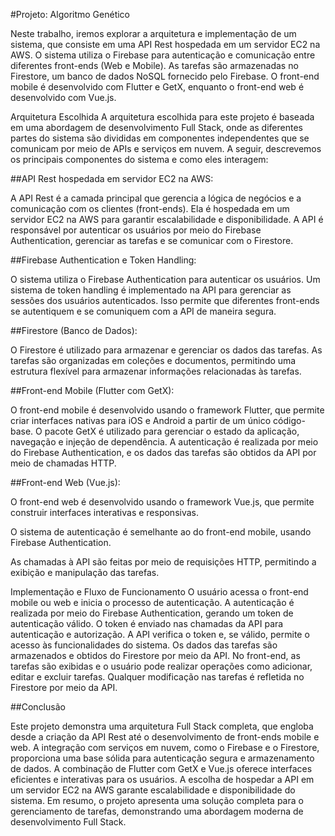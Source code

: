 #Projeto: Algoritmo Genético

Neste trabalho, iremos explorar a arquitetura e implementação de um sistema, que consiste em uma API Rest hospedada em um servidor EC2 na AWS. O sistema utiliza o Firebase para autenticação e comunicação entre diferentes front-ends (Web e Mobile). As tarefas são armazenadas no Firestore, um banco de dados NoSQL fornecido pelo Firebase. O front-end mobile é desenvolvido com Flutter e GetX, enquanto o front-end web é desenvolvido com Vue.js.

Arquitetura Escolhida
A arquitetura escolhida para este projeto é baseada em uma abordagem de desenvolvimento Full Stack, onde as diferentes partes do sistema são divididas em componentes independentes que se comunicam por meio de APIs e serviços em nuvem. A seguir, descrevemos os principais componentes do sistema e como eles interagem:



##API Rest hospedada em servidor EC2 na AWS:

A API Rest é a camada principal que gerencia a lógica de negócios e a comunicação com os clientes (front-ends).
Ela é hospedada em um servidor EC2 na AWS para garantir escalabilidade e disponibilidade.
A API é responsável por autenticar os usuários por meio do Firebase Authentication, gerenciar as tarefas e se comunicar com o Firestore.

##Firebase Authentication e Token Handling:

O sistema utiliza o Firebase Authentication para autenticar os usuários.
Um sistema de token handling é implementado na API para gerenciar as sessões dos usuários autenticados.
Isso permite que diferentes front-ends se autentiquem e se comuniquem com a API de maneira segura.

##Firestore (Banco de Dados):

O Firestore é utilizado para armazenar e gerenciar os dados das tarefas.
As tarefas são organizadas em coleções e documentos, permitindo uma estrutura flexível para armazenar informações relacionadas às tarefas.

##Front-end Mobile (Flutter com GetX):

O front-end mobile é desenvolvido usando o framework Flutter, que permite criar interfaces nativas para iOS e Android a partir de um único código-base.
O pacote GetX é utilizado para gerenciar o estado da aplicação, navegação e injeção de dependência.
A autenticação é realizada por meio do Firebase Authentication, e os dados das tarefas são obtidos da API por meio de chamadas HTTP.

##Front-end Web (Vue.js):

O front-end web é desenvolvido usando o framework Vue.js, que permite construir interfaces interativas e responsivas.

O sistema de autenticação é semelhante ao do front-end mobile, usando Firebase Authentication.

As chamadas à API são feitas por meio de requisições HTTP, permitindo a exibição e manipulação das tarefas.

Implementação e Fluxo de Funcionamento
O usuário acessa o front-end mobile ou web e inicia o processo de autenticação.
A autenticação é realizada por meio do Firebase Authentication, gerando um token de autenticação válido.
O token é enviado nas chamadas da API para autenticação e autorização.
A API verifica o token e, se válido, permite o acesso às funcionalidades do sistema.
Os dados das tarefas são armazenados e obtidos do Firestore por meio da API.
No front-end, as tarefas são exibidas e o usuário pode realizar operações como adicionar, editar e excluir tarefas.
Qualquer modificação nas tarefas é refletida no Firestore por meio da API.



##Conclusão

Este projeto demonstra uma arquitetura Full Stack completa, que engloba desde a criação da API Rest até o desenvolvimento de front-ends mobile e web. A integração com serviços em nuvem, como o Firebase e o Firestore, proporciona uma base sólida para autenticação segura e armazenamento de dados. A combinação de Flutter com GetX e Vue.js oferece interfaces eficientes e interativas para os usuários. A escolha de hospedar a API em um servidor EC2 na AWS garante escalabilidade e disponibilidade do sistema. Em resumo, o projeto apresenta uma solução completa para o gerenciamento de tarefas, demonstrando uma abordagem moderna de desenvolvimento Full Stack.

